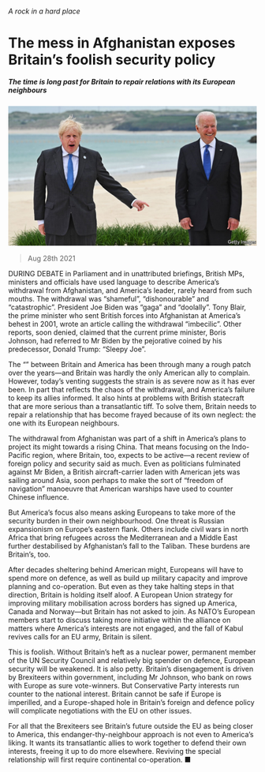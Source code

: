 ###### A rock in a hard place

# The mess in Afghanistan exposes Britain’s foolish security policy 

##### The time is long past for Britain to repair relations with its European neighbours 

![image](images/20210828_LDP002_1.jpg) 

> Aug 28th 2021 

DURING DEBATE in Parliament and in unattributed briefings, British MPs, ministers and officials have used language to describe America’s withdrawal from Afghanistan, and America’s leader, rarely heard from such mouths. The withdrawal was “shameful”, “dishonourable” and “catastrophic”. President Joe Biden was “gaga” and “doolally”. Tony Blair, the prime minister who sent British forces into Afghanistan at America’s behest in 2001, wrote an article calling the withdrawal “imbecilic”. Other reports, soon denied, claimed that the current prime minister, Boris Johnson, had referred to Mr Biden by the pejorative coined by his predecessor, Donald Trump: “Sleepy Joe”.

The “” between Britain and America has been through many a rough patch over the years—and Britain was hardly the only American ally to complain. However, today’s venting suggests the strain is as severe now as it has ever been. In part that reflects the chaos of the withdrawal, and America’s failure to keep its allies informed. It also hints at problems with British statecraft that are more serious than a transatlantic tiff. To solve them, Britain needs to repair a relationship that has become frayed because of its own neglect: the one with its European neighbours.


The withdrawal from Afghanistan was part of a shift in America’s plans to project its might towards a rising China. That means focusing on the Indo-Pacific region, where Britain, too, expects to be active—a recent review of foreign policy and security said as much. Even as politicians fulminated against Mr Biden, a British aircraft-carrier laden with American jets was sailing around Asia, soon perhaps to make the sort of “freedom of navigation” manoeuvre that American warships have used to counter Chinese influence.

But America’s focus also means asking Europeans to take more of the security burden in their own neighbourhood. One threat is Russian expansionism on Europe’s eastern flank. Others include civil wars in north Africa that bring refugees across the Mediterranean and a Middle East further destabilised by Afghanistan’s fall to the Taliban. These burdens are Britain’s, too.

After decades sheltering behind American might, Europeans will have to spend more on defence, as well as build up military capacity and improve planning and co-operation. But even as they take halting steps in that direction, Britain is holding itself aloof. A European Union strategy for improving military mobilisation across borders has signed up America, Canada and Norway—but Britain has not asked to join. As NATO’s European members start to discuss taking more initiative within the alliance on matters where America’s interests are not engaged, and the fall of Kabul revives calls for an EU army, Britain is silent.

This is foolish. Without Britain’s heft as a nuclear power, permanent member of the UN Security Council and relatively big spender on defence, European security will be weakened. It is also petty. Britain’s disengagement is driven by Brexiteers within government, including Mr Johnson, who bank on rows with Europe as sure vote-winners. But Conservative Party interests run counter to the national interest. Britain cannot be safe if Europe is imperilled, and a Europe-shaped hole in Britain’s foreign and defence policy will complicate negotiations with the EU on other issues.

For all that the Brexiteers see Britain’s future outside the EU as being closer to America, this endanger-thy-neighbour approach is not even to America’s liking. It wants its transatlantic allies to work together to defend their own interests, freeing it up to do more elsewhere. Reviving the special relationship will first require continental co-operation. ■


